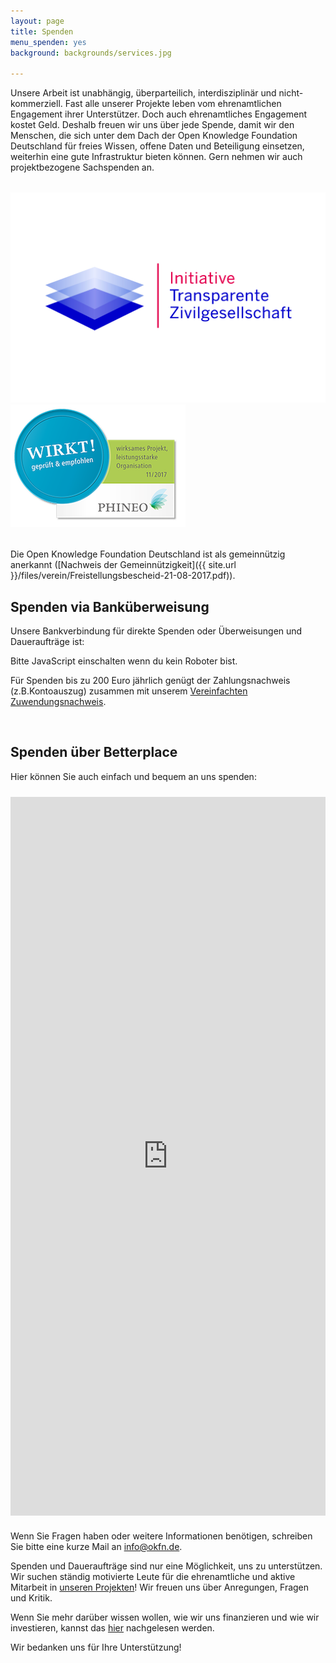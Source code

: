```yaml
---
layout: page
title: Spenden
menu_spenden: yes
background: backgrounds/services.jpg

---
```


Unsere Arbeit ist unabhängig, überparteilich, interdisziplinär und nicht-kommerziell. Fast alle unserer Projekte leben vom ehrenamtlichen Engagement ihrer Unterstützer. Doch auch ehrenamtliches Engagement kostet Geld. Deshalb freuen wir uns über jede Spende, damit wir den Menschen, die sich unter dem Dach der Open Knowledge Foundation Deutschland für freies Wissen, offene Daten und Beteiligung einsetzen, weiterhin eine gute Infrastruktur bieten können. Gern nehmen wir auch projektbezogene Sachspenden an.


<div class="row" style="margin: 2rem 0">
    <div class="col-sm-6">
        <img src="/static/images/logos/logo_itz.jpg" alt="Initiative Transparente Zivilgesellschaft" style="max-width: 100%"/>
    </div>
    <div class="col-sm-6">
        <img src="/static/images/logos/phineo_wirkt_siegel.png" alt="Phineo Wirkt Siegel" style="max-width: 100%"/>
    </div>
</div>


Die Open Knowledge Foundation Deutschland ist als gemeinnützig anerkannt ([Nachweis der Gemeinnützigkeit]({{ site.url }}/files/verein/Freistellungsbescheid-21-08-2017.pdf)).

## Spenden via Banküberweisung

Unsere Bankverbindung für direkte Spenden oder Überweisungen und Daueraufträge ist:

<noscript><p>Bitte JavaScript einschalten wenn du kein Roboter bist.</p></noscript>
<script>document.write(`
<dl>
  <dt>Kontoinhaber</dt>
  <dd>Open Knowledge Foundation Deutschland e.V.</dd>
  <dt>Kontonummer</dt>
  <dd>1173893200</dd>
  <dt>IBAN</dt>
  <dd>DE36430609671173893200</dd>
  <dt>BIC</dt>
  <dd>GENODEM1GLS</dd>
</dl>`)</script>

Für Spenden bis zu 200 Euro jährlich genügt der Zahlungsnachweis (z.B.Kontoauszug) zusammen mit unserem
[Vereinfachten Zuwendungsnachweis](/files/verein/OKF_Zuwendungen_vereinfachte_Zuwendungsbest.pdf).

  <br>

## Spenden über Betterplace

Hier können Sie auch einfach und bequem an uns spenden:
<iframe width="100%" height="1150px" name="Spenden" style="border:0; padding-top:10px; padding-bottom:10px;max-width: 100%;display: block; margin: 0 auto;" src="https://www.betterplace.org/de/organisations/okfde/iframe_donations/new">
  &lt;p&gt;&lt;a href="https://www.betterplace.org/de/organisations/okfde/partner_donations/new?utm_campaign=donate_btn_for_orgs&amp;#038;utm_content=okfde&amp;#038;utm_medium=external_banner&amp;#038;utm_source=orgs" target="_blank" title="Jetzt spenden mit betterplace.org!"&gt;&lt;img alt="Jetzt spenden mit betterplace.org!" height="101" src="//asset1.betterplace.org/assets/partner_widget_de-b9e7b3594d0ed53e86f32f793869d3ce.png" style="border:0px" width="160" /&gt;
&lt;/a&gt;&lt;/p&gt;
</iframe>

Wenn Sie Fragen haben oder weitere Informationen benötigen, schreiben Sie bitte eine kurze Mail an <a href="mailto:info@okfn.de">info@okfn.de</a>.

Spenden und Daueraufträge sind nur eine Möglichkeit, uns zu unterstützen. Wir suchen ständig motivierte Leute für die ehrenamtliche und aktive Mitarbeit in [unseren Projekten](../projekte/)! Wir freuen uns über Anregungen, Fragen und Kritik.

Wenn Sie mehr darüber wissen wollen, wie wir uns finanzieren und wie wir investieren, kannst das [hier](../verein/) nachgelesen werden.

Wir bedanken uns für Ihre Unterstützung!

